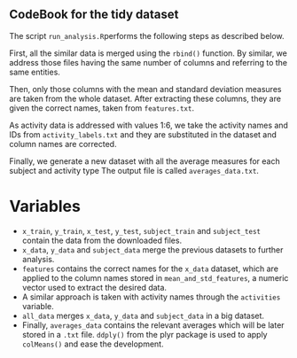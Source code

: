 ## CodeBook for the tidy dataset

The script `run_analysis.R`performs the following steps as described below.

First, all the similar data is merged using the `rbind()` function. By similar, we address those files 
having the same number of columns and referring to the same entities.

Then, only those columns with the mean and standard deviation measures are taken from the whole dataset.
After extracting these columns, they are given the correct names, taken from `features.txt`.

As activity data is addressed with values 1:6, we take the activity names and IDs from `activity_labels.txt` 
and they are substituted in the dataset and column names are corrected.

Finally, we generate a new dataset with all the average measures for each subject and activity type 
The output file is called `averages_data.txt`.

# Variables

* `x_train`, `y_train`, `x_test`, `y_test`, `subject_train` and `subject_test` contain the data from the downloaded files.
* `x_data`, `y_data` and `subject_data` merge the previous datasets to further analysis.
* `features` contains the correct names for the `x_data` dataset, which are applied to the column names stored in 
   `mean_and_std_features`, a numeric vector used to extract the desired data.
* A similar approach is taken with activity names through the `activities` variable.
* `all_data` merges `x_data`, `y_data` and `subject_data` in a big dataset.
* Finally, `averages_data` contains the relevant averages which will be later stored in a `.txt` file.
  `ddply()` from the plyr package is used to apply `colMeans()` and ease the development.
